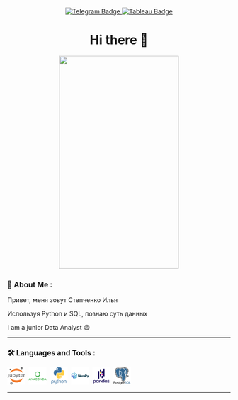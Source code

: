 ### 
<div id="badges" align="center">
  <a href="https://t.me/daimos8">
    <img src="https://img.shields.io/badge/Telegram-blue?style=for-the-badge&logo=telegram&logoColor=white" alt="Telegram Badge"/>
  </a>
  <a href="https://public.tableau.com/app/profile/ilya.stepchenko">
    <img src="https://img.shields.io/badge/Tableau-red?style=for-the-badge&logo=tableau&logoColor=white" alt="Tableau Badge"/>
  </a>
</div>
  
 
<h1 align = 'center'>
  Hi there 👋
</h1>
  <div align="center">
  <img src="https://media.giphy.com/media/JWuBH9rCO2uZuHBFpm/giphy.gif" width="270" height="480"/>
</div>
 
  ### 📌 About Me :
  Привет, меня зовут Степченко Илья
  
  Используя Python и SQL, познаю суть данных
  
  I am a junior Data Analyst 😄

  ---
  
### :hammer_and_wrench: Languages and Tools :
  
<div>
  <img src="https://github.com/devicons/devicon/blob/master/icons/jupyter/jupyter-original-wordmark.svg" title="Jupiter" alt="Jupiter" width="40" height="40"/>&nbsp;
  <img src="https://github.com/devicons/devicon/blob/master/icons/anaconda/anaconda-original-wordmark.svg" title="Anaconda" alt="Anaconda" width="40" height="40"/>&nbsp;
  <img src="https://github.com/devicons/devicon/blob/master/icons/python/python-original-wordmark.svg" title="Python" alt="Python" width="40" height="40"/>&nbsp;
  <img src="https://github.com/devicons/devicon/blob/master/icons/numpy/numpy-original-wordmark.svg" title="Numpy" alt="Numpy" width="40" height="40"/>&nbsp;
  <img src="https://github.com/devicons/devicon/blob/master/icons/pandas/pandas-original-wordmark.svg" title="Pandas" alt="Pandas" width="40" height="40"/>&nbsp;
  <img src="https://github.com/devicons/devicon/blob/master/icons/postgresql/postgresql-original-wordmark.svg" title="PostgreSQL" alt="PostgreSQL" width="40" height="40"/>&nbsp;

</div>
  
---
<!--
**Ilya8t/Ilya8t** is a ✨ _special_ ✨ repository because its `README.md` (this file) appears on your GitHub profile.

Here are some ideas to get you started:

- 🔭 I’m currently working on ...
- 🌱 I’m currently learning ...
- 👯 I’m looking to collaborate on ...
- 🤔 I’m looking for help with ...
- 💬 Ask me about ...
- 📫 How to reach me: ...
- 😄 Pronouns: ...
- ⚡ Fun fact: ...
-->

